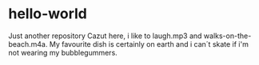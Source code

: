 # hello-world
Just another repository
Cazut here, i like to laugh.mp3 and walks-on-the-beach.m4a.
My favourite dish is certainly on earth and i can´t skate if i'm not wearing my bubblegummers.
